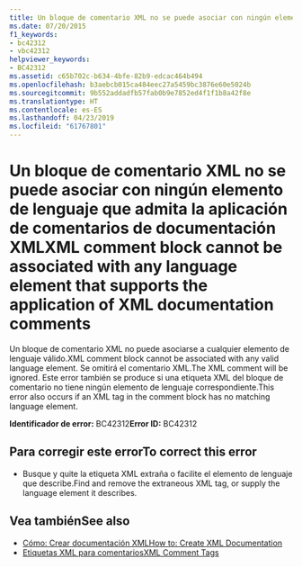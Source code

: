 ```yaml
---
title: Un bloque de comentario XML no se puede asociar con ningún elemento de lenguaje que admita la aplicación de comentarios de documentación XML
ms.date: 07/20/2015
f1_keywords:
- bc42312
- vbc42312
helpviewer_keywords:
- BC42312
ms.assetid: c65b702c-b634-4bfe-82b9-edcac464b494
ms.openlocfilehash: b3aebcb015ca484eec27a5459bc3876e60e5024b
ms.sourcegitcommit: 9b552addadfb57fab0b9e7852ed4f1f1b8a42f8e
ms.translationtype: HT
ms.contentlocale: es-ES
ms.lasthandoff: 04/23/2019
ms.locfileid: "61767801"
---
```

# <a name="xml-comment-block-cannot-be-associated-with-any-language-element-that-supports-the-application-of-xml-documentation-comments"></a><span data-ttu-id="2d006-102">Un bloque de comentario XML no se puede asociar con ningún elemento de lenguaje que admita la aplicación de comentarios de documentación XML</span><span class="sxs-lookup"><span data-stu-id="2d006-102">XML comment block cannot be associated with any language element that supports the application of XML documentation comments</span></span>
<span data-ttu-id="2d006-103">Un bloque de comentario XML no puede asociarse a cualquier elemento de lenguaje válido.</span><span class="sxs-lookup"><span data-stu-id="2d006-103">XML comment block cannot be associated with any valid language element.</span></span> <span data-ttu-id="2d006-104">Se omitirá el comentario XML.</span><span class="sxs-lookup"><span data-stu-id="2d006-104">The XML comment will be ignored.</span></span> <span data-ttu-id="2d006-105">Este error también se produce si una etiqueta XML del bloque de comentario no tiene ningún elemento de lenguaje correspondiente.</span><span class="sxs-lookup"><span data-stu-id="2d006-105">This error also occurs if an XML tag in the comment block has no matching language element.</span></span>  
  
 <span data-ttu-id="2d006-106">**Identificador de error:** BC42312</span><span class="sxs-lookup"><span data-stu-id="2d006-106">**Error ID:** BC42312</span></span>  
  
## <a name="to-correct-this-error"></a><span data-ttu-id="2d006-107">Para corregir este error</span><span class="sxs-lookup"><span data-stu-id="2d006-107">To correct this error</span></span>  
  
- <span data-ttu-id="2d006-108">Busque y quite la etiqueta XML extraña o facilite el elemento de lenguaje que describe.</span><span class="sxs-lookup"><span data-stu-id="2d006-108">Find and remove the extraneous XML tag, or supply the language element it describes.</span></span>  
  
## <a name="see-also"></a><span data-ttu-id="2d006-109">Vea también</span><span class="sxs-lookup"><span data-stu-id="2d006-109">See also</span></span>

- [<span data-ttu-id="2d006-110">Cómo: Crear documentación XML</span><span class="sxs-lookup"><span data-stu-id="2d006-110">How to: Create XML Documentation</span></span>](../../visual-basic/programming-guide/program-structure/how-to-create-xml-documentation.md)
- [<span data-ttu-id="2d006-111">Etiquetas XML para comentarios</span><span class="sxs-lookup"><span data-stu-id="2d006-111">XML Comment Tags</span></span>](../../visual-basic/language-reference/xmldoc/index.md)
